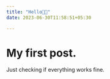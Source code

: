 ```yaml
---
title: "Hello👋🏻"
date: 2023-06-30T11:58:51+05:30

---
```

# My first post.

Just checking if everything works fine.
